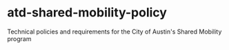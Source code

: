 # atd-shared-mobility-policy
Technical policies and requirements for the City of Austin's Shared Mobility program
